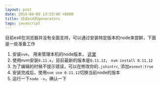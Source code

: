 ```yaml
---
layout: post
date: 2014-04-09 13:53:48 +0800
title: 试试es6的generators
tags: javascript
---
```


目前es6在浏览器并没有全面支持，可以通过安装特定版本的node来尝鲜，下面是一些准备工作

1. 安装`nvm`， 用来管理本机的node版本， [这里](https://github.com/creationix/nvm)   
1. 使用nvm安装`0.11.x`，目前最新的版本是`0.11.12`， `nvm install 0.11.12`
1. 为了编辑的时候不提示错误，可以在修改你的`.jshintrc`, 添加`esnext:true`
1. 安装完成后，使用`nvm use 0.11.12`切换当前node的版本
1. 运行一下`node -v`，确认一下
